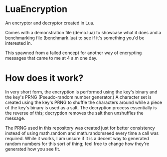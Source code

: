 # LuaEncryption
An encryptor and decryptor created in Lua.

Comes with a demonstration file (demo.lua) to showcase what it does and a benchmarking file (benchmark.lua) to see if it's something you'd be interested in.

This spawned from a failed concept for another way of encrypting messages that came to me at 4 a.m one day.

# How does it work?
In very short form, the encryption is performed using the key's binary and the key's PRNG (Pseudo-random number generator.) A character set is created using the key's PRNG to shuffle the characters around while a piece of the key's binary is used as a salt. The decryption process essentially is the reverse of this; decryption removes the salt then unshuffles the message.

The PRNG used in this repository was created just for better consistency instead of using math.random and math.randomseed every time a call was required. While it works, I am unsure if it is a decent way to generated random numbers for this sort of thing; feel free to change how they're generated how you see fit.
